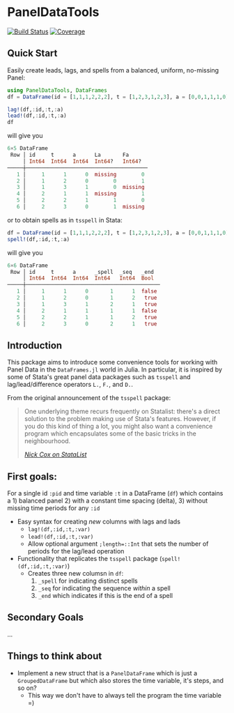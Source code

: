 # PanelDataTools

[![Build Status](https://github.com/eirikbrandsaas/PanelDataTools.jl/actions/workflows/CI.yml/badge.svg?branch=main)](https://github.com/eirikbrandsaas/PanelDataTools.jl/actions/workflows/CI.yml?query=branch%3Amain)
[![Coverage](https://codecov.io/gh/eirikbrandsaas/PanelDataTools.jl/branch/main/graph/badge.svg)](https://codecov.io/gh/eirikbrandsaas/PanelDataTools.jl)

## Quick Start
Easily create leads, lags, and spells from a balanced, uniform, no-missing Panel:
```julia
using PanelDataTools, DataFrames
df = DataFrame(id = [1,1,1,2,2,2], t = [1,2,3,1,2,3], a = [0,0,1,1,1,0])

lag!(df,:id,:t,:a)
lead!(df,:id,:t,:a)
df
```
will give you
```julia
6×5 DataFrame
 Row │ id     t      a      La       Fa      
     │ Int64  Int64  Int64  Int64?   Int64?  
─────┼───────────────────────────────────────
   1 │     1      1      0  missing        0
   2 │     1      2      0        0        1
   3 │     1      3      1        0  missing 
   4 │     2      1      1  missing        1
   5 │     2      2      1        1        0
   6 │     2      3      0        1  missing 
```

or to obtain spells as in `tsspell` in Stata:
```julia
df = DataFrame(id = [1,1,1,2,2,2], t = [1,2,3,1,2,3], a = [0,0,1,1,1,0])
spell!(df,:id,:t,:a)
```
will give you
```julia
6×6 DataFrame
 Row │ id     t      a      _spell  _seq   _end  
     │ Int64  Int64  Int64  Int64   Int64  Bool  
─────┼───────────────────────────────────────────
   1 │     1      1      0       1      1  false
   2 │     1      2      0       1      2   true
   3 │     1      3      1       2      1   true
   4 │     2      1      1       1      1  false
   5 │     2      2      1       1      2   true
   6 │     2      3      0       2      1   true
```
## Introduction
This package aims to introduce some convenience tools for working with Panel Data in the `DataFrames.jl` world in Julia.  In particular, it is inspired by some of Stata's great panel data packages such as `tsspell` and lag/lead/difference operators `L.`, `F.`, and `D.`.

From the original announcement of the `tsspell` package:
> One underlying theme recurs frequently on Statalist: there's a direct solution to the problem making use of Stata's features. However, if you do this kind of thing a lot, you might also want a convenience program which encapsulates some of the basic tricks in the neighbourhood.
>
> [*Nick Cox on StataList*](https://www.stata.com/statalist/archive/2002-08/msg00279.html)

## First goals:
For a single id `:pid` and time variable `:t` in a DataFrame (`df`) which contains a 1) balanced panel 2) with a constant time spacing (delta), 3) without missing time periods for any `:id`
- Easy syntax for creating *new* columns with lags and lads
  - `lag!(df,:id,:t,:var)`
  - `lead!(df,:id,:t,:var)`
  - Allow optional argument `;length=::Int` that sets the number of periods for the lag/lead operation
- Functionality that replicates the `tsspell` package (`spell!(df,:id,:t,:var)`)
  - Creates three new columsn in `df`:
    1. `_spell` for indicating distinct spells
    2. `_seq` for indicating the sequence *within* a spell
    3. `_end` which indicates if this is the end of a spell

## Secondary Goals
...

## Things to think about
- Implement a new struct that is a `PanelDataFrame` which is just a `GroupedDataFrame` but which also stores the time variable, it's steps, and so on? 
  - This way we don't have to always tell the program the time variable =)